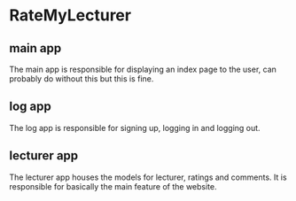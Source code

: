 # RateMyLecturer

## main app
The main app is responsible for displaying an index page to the user, can probably do without this but this is fine.

## log app
The log app is responsible for signing up, logging in and logging out.

## lecturer app
The lecturer app houses the models for lecturer, ratings and comments. It is responsible for basically the main feature of the website.

